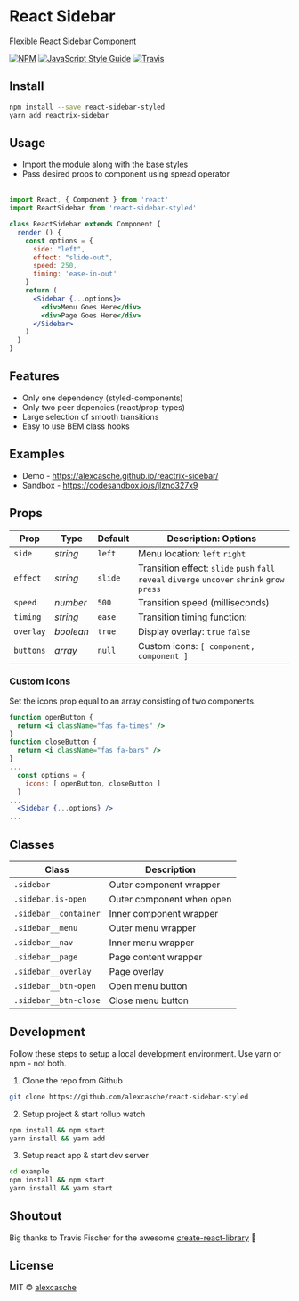 React Sidebar
===============

Flexible React Sidebar Component

[![NPM](https://img.shields.io/npm/v/react-sidebar-styled.svg)](https://www.npmjs.com/package/react-sidebar-styled) [![JavaScript Style Guide](https://img.shields.io/badge/code_style-standard-brightgreen.svg)](https://standardjs.com)
[![Travis](https://img.shields.io/travis/alexcasche/reactrix-sidebar.svg)](https://img.shields.io/travis/alexcasche/react-sidebar-styled)


Install
---------------

```bash
npm install --save react-sidebar-styled
yarn add reactrix-sidebar
```

Usage
---------------
- Import the module along with the base styles
- Pass desired props to component using spread operator
<br/><br/>

```jsx
import React, { Component } from 'react'
import ReactSidebar from 'react-sidebar-styled'

class ReactSidebar extends Component {
  render () {
    const options = {
      side: "left",
      effect: "slide-out",
      speed: 250,
      timing: 'ease-in-out'
    }
    return (
      <Sidebar {...options}>
        <div>Menu Goes Here</div>
        <div>Page Goes Here</div>
      </Sidebar>
    )
  }
}
```

Features
---------------
- Only one dependency (styled-components)
- Only two peer depencies (react/prop-types)
- Large selection of smooth transitions
- Easy to use BEM class hooks

Examples
---------------
- Demo - https://alexcasche.github.io/reactrix-sidebar/
- Sandbox - https://codesandbox.io/s/jlzno327x9

Props
---------------

| Prop              | Type        | Default     |   Description: Options   |
|-------------------|-------------|-------------|-------------|
| `side`            |  _string_   |  `left`     | Menu location: `left` `right` |
| `effect`          |  _string_   |  `slide`    | Transition effect: `slide` `push` `fall` `reveal` `diverge` `uncover` `shrink` `grow` `press` |
| `speed`           |  _number_   |  `500`      | Transition speed (milliseconds)  |
| `timing`          |  _string_   |  `ease`     | Transition timing function:   |
| `overlay`         |  _boolean_  |  `true`     | Display overlay: `true` `false` |
| `buttons`         |  _array_    |  `null`     | Custom icons: `[ component, component ]`|

### Custom Icons  ##
Set the icons prop equal to an array consisting of two components.

```jsx
function openButton {
  return <i className="fas fa-times" />
}
function closeButton {
  return <i className="fas fa-bars" />
}
...
  const options = {
    icons: [ openButton, closeButton ]
  }
...
  <Sidebar {...options} />
...

```

Classes
---------------
| Class                  | Description        |
|------------------------|--------------------|
| `.sidebar`             |  Outer component wrapper |
| `.sidebar.is-open`     |  Outer component when open  |
| `.sidebar__container`  |  Inner component wrapper  |
| `.sidebar__menu`       |  Outer menu wrapper  |
| `.sidebar__nav`        |  Inner menu wrapper  |
| `.sidebar__page`       |  Page content wrapper  |
| `.sidebar__overlay`    |  Page overlay  |
| `.sidebar__btn-open`   |  Open menu button  |
| `.sidebar__btn-close`  |  Close menu button  |


Development
---------------
Follow these steps to setup a local development environment.  Use yarn or npm - not both.
1. Clone the repo from Github

```bash
git clone https://github.com/alexcasche/react-sidebar-styled
```

2. Setup project & start rollup watch

```bash
npm install && npm start
yarn install && yarn add
```

3. Setup react app & start dev server

```bash
cd example
npm install && npm start
yarn install && yarn start
```

Shoutout
---------------
Big thanks to Travis Fischer for the awesome [create-react-library](https://github.com/transitive-bullshit/create-react-library) 🙌


License
---------------

MIT © [alexcasche](https://github.com/alexcasche)